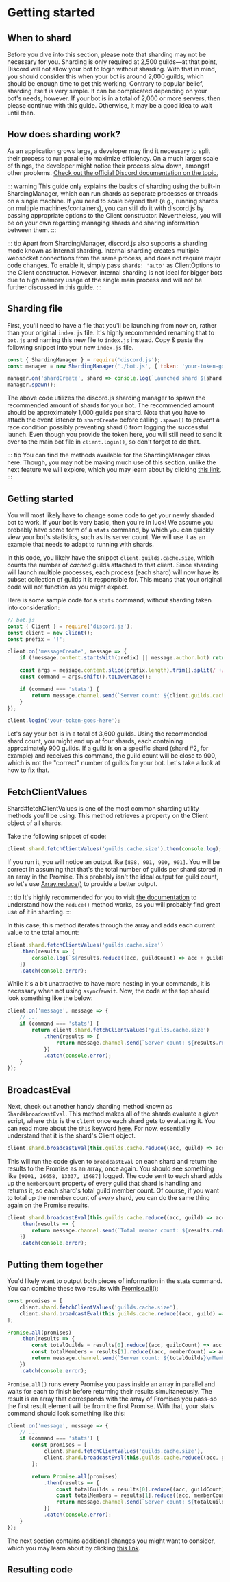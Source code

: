 # Getting started

## When to shard

Before you dive into this section, please note that sharding may not be necessary for you. Sharding is only required at 2,500 guilds—at that point, Discord will not allow your bot to login without sharding. With that in mind, you should consider this when your bot is around 2,000 guilds, which should be enough time to get this working. Contrary to popular belief, sharding itself is very simple. It can be complicated depending on your bot's needs, however. If your bot is in a total of 2,000 or more servers, then please continue with this guide. Otherwise, it may be a good idea to wait until then.

## How does sharding work?

As an application grows large, a developer may find it necessary to split their process to run parallel to maximize efficiency. On a much larger scale of things, the developer might notice their process slow down, amongst other problems.
[Check out the official Discord documentation on the topic.](https://discord.com/developers/docs/topics/gateway#sharding)

::: warning
This guide only explains the basics of sharding using the built-in ShardingManager, which can run shards as separate processes or threads on a single machine. If you need to scale beyond that (e.g., running shards on multiple machines/containers), you can still do it with discord.js by passing appropriate options to the Client constructor. Nevertheless, you will be on your own regarding managing shards and sharing information between them.
:::

::: tip
Apart from ShardingManager, discord.js also supports a sharding mode known as Internal sharding. Internal sharding creates multiple websocket connections from the same process, and does not require major code changes. To enable it, simply pass `shards: 'auto'` as ClientOptions to the Client constructor. However, internal sharding is not ideal for bigger bots due to high memory usage of the single main process and will not be further discussed in this guide.
:::

## Sharding file

First, you'll need to have a file that you'll be launching from now on, rather than your original `index.js` file. It's highly recommended renaming that to `bot.js` and naming this new file to `index.js` instead. Copy & paste the following snippet into your new `index.js` file.

```js
const { ShardingManager } = require('discord.js');
const manager = new ShardingManager('./bot.js', { token: 'your-token-goes-here' });

manager.on('shardCreate', shard => console.log(`Launched shard ${shard.id}`));
manager.spawn();
```

The above code utilizes the discord.js sharding manager to spawn the recommended amount of shards for your bot. The recommended amount should be approximately 1,000 guilds per shard. Note that you have to attach the event listener to `shardCreate` before calling `.spawn()` to prevent a race condition possibly preventing shard 0 from logging the successful launch. Even though you provide the token here, you will still need to send it over to the main bot file in `client.login()`, so don't forget to do that.

::: tip
You can find the methods available for the ShardingManager class <DocsLink path="class/ShardingManager">here</DocsLink>. Though, you may not be making much use of this section, unlike the next feature we will explore, which you may learn about by clicking [this link](/sharding/additional-information.md).
:::

## Getting started

You will most likely have to change some code to get your newly sharded bot to work. If your bot is very basic, then you're in luck! We assume you probably have some form of a `stats` command, by which you can quickly view your bot's statistics, such as its server count. We will use it as an example that needs to adapt to running with shards.

In this code, you likely have the snippet `client.guilds.cache.size`, which counts the number of *cached* guilds attached to that client. Since sharding will launch multiple processes, each process (each shard) will now have its subset collection of guilds it is responsible for. This means that your original code will not function as you might expect.

Here is some sample code for a `stats` command, without sharding taken into consideration:

```js
// bot.js
const { Client } = require('discord.js');
const client = new Client();
const prefix = '!';

client.on('messageCreate', message => {
	if (!message.content.startsWith(prefix) || message.author.bot) return;

	const args = message.content.slice(prefix.length).trim().split(/ +/);
	const command = args.shift().toLowerCase();

	if (command === 'stats') {
		return message.channel.send(`Server count: ${client.guilds.cache.size}`);
	}
});

client.login('your-token-goes-here');
```

Let's say your bot is in a total of 3,600 guilds. Using the recommended shard count, you might end up at four shards, each containing approximately 900 guilds. If a guild is on a specific shard (shard #2, for example) and receives this command, the guild count will be close to 900, which is not the "correct" number of guilds for your bot. Let's take a look at how to fix that.

## FetchClientValues

<DocsLink path="class/ShardClientUtil?scrollTo=fetchClientValues">Shard#fetchClientValues</DocsLink> is one of the most common sharding utility methods you'll be using. This method retrieves a property on the Client object of all shards.

Take the following snippet of code:

```js
client.shard.fetchClientValues('guilds.cache.size').then(console.log);
```

If you run it, you will notice an output like `[898, 901, 900, 901]`. You will be correct in assuming that that's the total number of guilds per shard stored in an array in the Promise. This probably isn't the ideal output for guild count, so let's use [Array.reduce()](https://developer.mozilla.org/en-US/docs/Web/JavaScript/Reference/Global_Objects/Array/Reduce) to provide a better output.

::: tip
It's highly recommended for you to visit [the documentation](https://developer.mozilla.org/en-US/docs/Web/JavaScript/Reference/Global_Objects/Array/Reduce) to understand how the `reduce()` method works, as you will probably find great use of it in sharding.
:::

In this case, this method iterates through the array and adds each current value to the total amount:

```js
client.shard.fetchClientValues('guilds.cache.size')
	.then(results => {
		console.log(`${results.reduce((acc, guildCount) => acc + guildCount, 0)} total guilds`);
	})
	.catch(console.error);
```

While it's a bit unattractive to have more nesting in your commands, it is necessary when not using `async`/`await`. Now, the code at the top should look something like the below:

```js {4-8}
client.on('message', message => {
	// ...
	if (command === 'stats') {
		return client.shard.fetchClientValues('guilds.cache.size')
			.then(results => {
				return message.channel.send(`Server count: ${results.reduce((acc, guildCount) => acc + guildCount, 0)}`);
			})
			.catch(console.error);
	}
});
```

## BroadcastEval

Next, check out another handy sharding method known as <DocsLink path="class/ShardClientUtil?scrollTo=broadcastEval">`Shard#broadcastEval`</DocsLink>. This method makes all of the shards evaluate a given script, where `this` is the `client` once each shard gets to evaluating it. You can read more about the `this` keyword [here](https://developer.mozilla.org/en-US/docs/Web/JavaScript/Reference/Operators/this). For now, essentially understand that it is the shard's Client object.

```js
client.shard.broadcastEval(this.guilds.cache.reduce((acc, guild) => acc + guild.memberCount, 0)).then(console.log);
```

This will run the code given to `broadcastEval` on each shard and return the results to the Promise as an array, once again. You should see something like `[9001, 16658, 13337, 15687]` logged. The code sent to each shard adds up the `memberCount` property of every guild that shard is handling and returns it, so each shard's total guild member count. Of course, if you want to total up the member count of *every* shard, you can do the same thing again on the Promise results.

```js
client.shard.broadcastEval(this.guilds.cache.reduce((acc, guild) => acc + guild.memberCount, 0))
	.then(results => {
		return message.channel.send(`Total member count: ${results.reduce((acc, memberCount) => acc + memberCount, 0)}`);
	})
	.catch(console.error);
```

## Putting them together

You'd likely want to output both pieces of information in the stats command. You can combine these two results with [Promise.all()](https://developer.mozilla.org/en-US/docs/Web/JavaScript/Reference/Global_Objects/Promise/all):

```js
const promises = [
	client.shard.fetchClientValues('guilds.cache.size'),
	client.shard.broadcastEval(this.guilds.cache.reduce((acc, guild) => acc + guild.memberCount, 0)),
];

Promise.all(promises)
	.then(results => {
		const totalGuilds = results[0].reduce((acc, guildCount) => acc + guildCount, 0);
		const totalMembers = results[1].reduce((acc, memberCount) => acc + memberCount, 0);
		return message.channel.send(`Server count: ${totalGuilds}\nMember count: ${totalMembers}`);
	})
	.catch(console.error);
```

`Promise.all()` runs every Promise you pass inside an array in parallel and waits for each to finish before returning their results simultaneously. The result is an array that corresponds with the array of Promises you pass–so the first result element will be from the first Promise. With that, your stats command should look something like this:

```js {4-15}
client.on('message', message => {
	// ...
	if (command === 'stats') {
		const promises = [
			client.shard.fetchClientValues('guilds.cache.size'),
			client.shard.broadcastEval(this.guilds.cache.reduce((acc, guild) => acc + guild.memberCount, 0)),
		];

		return Promise.all(promises)
			.then(results => {
				const totalGuilds = results[0].reduce((acc, guildCount) => acc + guildCount, 0);
				const totalMembers = results[1].reduce((acc, memberCount) => acc + memberCount, 0);
				return message.channel.send(`Server count: ${totalGuilds}\nMember count: ${totalMembers}`);
			})
			.catch(console.error);
	}
});
```

The next section contains additional changes you might want to consider, which you may learn about by clicking [this link](/sharding/additional-information.md).

## Resulting code

<ResultingCode path="sharding/getting-started" />

